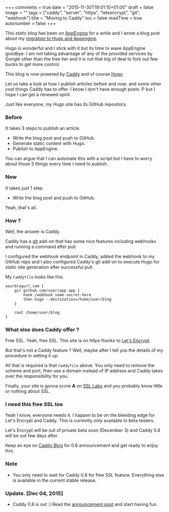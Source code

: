 +++
comments = true
date = "2015-11-30T19:01:15+01:00"
draft = false
image = ""
tags = ["caddy", "server", "https", "letsencrypt", "git", "webhook"]
title = "Moving to Caddy"
toc =  false
readTime = true
autonumber = false
+++

This static blog has been on [AppEngine](http://cloud.google.com/appengine) for a while and I wrote a blog post about my [migration to Hugo and Appengine](/moving-to-hugo).

Hugo is wonderful and I stick with it but its time to wave AppEngine goodbye. I am not taking advantage of any of the provided services by Google other than the free tier and it is
not that big of deal to fork out few bucks to get more control.

This blog is now powered by [Caddy](http://caddyserver.com) and of course [Hugo](http://gohugo.io).

Let us take a look at how I publish articles before and now; and some other cool things Caddy has to offer. I know I don't have enough posts :P but I hope I can get a renewed spirit.

Just like everyone, my Hugo site has its GitHub repository.

### Before

It takes 3 steps to publish an article.

* Write the blog post and push to GitHub.
* Generate static content with Hugo.
* Publish to AppEngine.

You can argue that I can automate this with a script but I have to worry about those 3 things every time I need to publish.

### Now

It takes just 1 step.

* Write the blog post and push to GitHub.

Yeah, that's all.

### How ?

Well, the answer is Caddy.

Caddy has a [git](http://caddyserver.com/docs/git) add-on that has some nice features including webhooks and running a command after pull.

I configured the webhook endpoint in Caddy, added the webhook to my GitHub repo and I also configured Caddy's git add-on to execute Hugo for static site generation after successful pull.

My `Caddyfile` looks like this.

```caddyfile
yourblogurl.com {
	git github.com/user/app app {
		hook /webhook some-secret-here
		then hugo --destination=/home/user/blog
	}

	root /home/user/blog
}
```

### What else does Caddy offer ?

Free SSL. Yeah, free SSL. This site is on https thanks to [Let's Encrypt](http://letsencrypt.org).

But that's not a Caddy feature ? Well, maybe after I tell you the details of my procedure in setting it up.

All that is required is that `Caddyfile` above. You only need to remove the scheme and port, then use a domain instead of IP address and Caddy takes over the responsibility for you.

Finally, your site is gonna score **A** on [SSL Labs](https://www.ssllabs.com/ssltest/analyze.html?d=abiosoft.com) and you probably know little or nothing about SSL.

### I need this free SSL too
Yeah I know, everyone needs it. I happen to be on the bleeding edge for Let's Encrypt and Caddy. This is currently only available to beta testers.

Let's Encrypt will be out of private beta soon (December 3) and Caddy 0.8 will be out few days after.

Keep an eye on [Caddy Blog](http://caddyserver.com/blog) for 0.8 announcement and get ready to enjoy this.

### Note

* You only need to wait for Caddy 0.8 for free SSL feature. Everything else is available in the current stable release.

### Update. [Dec 04, 2015]

* Caddy 0.8 is out :) Read the [announcement post](https://caddyserver.com/blog/caddy-0_8-released) and start having fun.
